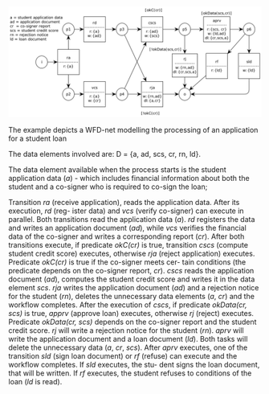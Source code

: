![Alt text](/Img/wfd.png?raw=true "Title")

The example depicts a WFD-net modelling the processing of an application for a student loan

The data elements involved are: D = {a, ad, scs, cr, rn, ld}. 

The data element available when the process starts
is the student application data (*a*) - which includes financial information about
both the student and a co-signer who is required to co-sign the loan;

Transition
*ra* (receive application), reads the application data. After its execution, *rd* (reg-
ister data) and *vcs* (verify co-signer) can execute in parallel. Both transitions
read the application data (*a*). *rd* registers the data and writes an application
document (*ad*), while *vcs* verifies the financial data of the co-signer and writes
a corresponding report (*cr*). After both transitions execute, if predicate *okC(cr)*
is true, transition *cscs* (compute student credit score) executes, otherwise *rja*
(reject application) executes. Predicate *okC(cr)* is true if the co-signer meets cer-
tain conditions (the predicate depends on the co-signer report, *cr*). *cscs* reads
the application document (*ad*), computes the student credit score and writes it in
the data element *scs*. *rja* writes the application document (*ad*) and a rejection
notice for the student (*rn*), deletes the unnecessary data elements (*a*, *cr*) and the
workflow completes. After the execution of *cscs*, if predicate *okData(cr, scs)* is
true, *apprv* (approve loan) executes, otherwise *rj* (reject) executes. Predicate
*okData(cr, scs)* depends on the co-signer report and the student credit score. *rj*
will write a rejection notice for the student (*rn*). *aprv* will write the application
document and a loan document (*ld*). Both tasks will delete the unnecessary data
(*a*, *cr*, *scs*). After *aprv* executes, one of the transition *sld* (sign loan document)
or *rf* (refuse) can execute and the workflow completes. If *sld* executes, the stu-
dent signs the loan document, that will be written. If *rf* executes, the student
refuses to conditions of the loan (*ld* is read).


